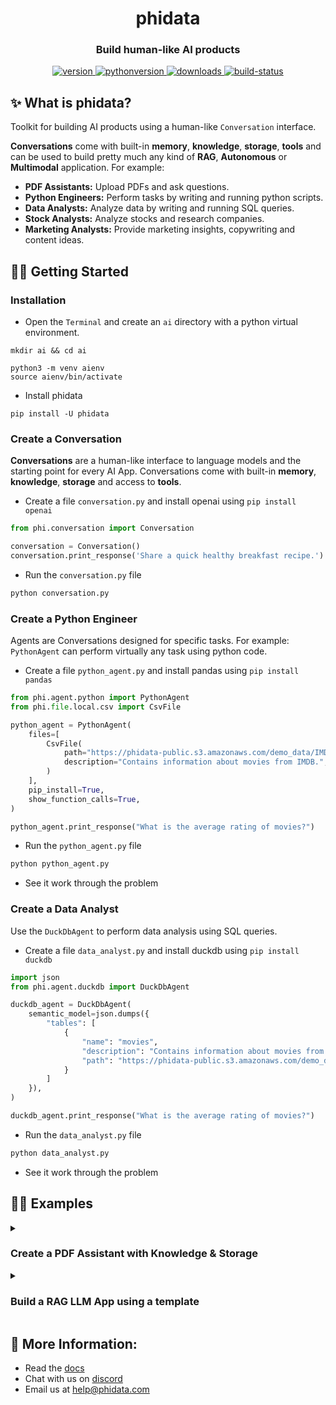 <h1 align="center">
  phidata
</h1>
<h3 align="center">
  Build human-like AI products
</h3>
<p align="center">
<a href="https://python.org/pypi/phidata" target="_blank" rel="noopener noreferrer">
    <img src="https://img.shields.io/pypi/v/phidata?color=blue&label=version" alt="version">
</a>
<a href="https://github.com/phidatahq/phidata" target="_blank" rel="noopener noreferrer">
    <img src="https://img.shields.io/badge/python->=3.9-blue" alt="pythonversion">
</a>
<a href="https://github.com/phidatahq/phidata" target="_blank" rel="noopener noreferrer">
    <img src="https://pepy.tech/badge/phidata" alt="downloads">
</a>
<a href="https://github.com/phidatahq/phidata/actions/workflows/build.yml" target="_blank" rel="noopener noreferrer">
    <img src="https://github.com/phidatahq/phidata/actions/workflows/build.yml/badge.svg" alt="build-status">
</a>
</p>


## ✨ What is phidata?

Toolkit for building AI products using a human-like `Conversation` interface.

**Conversations** come with built-in **memory**, **knowledge**, **storage**, **tools** and can be used to build pretty much any kind of **RAG**, **Autonomous** or **Multimodal** application. For example:

- **PDF Assistants:** Upload PDFs and ask questions.
- **Python Engineers:** Perform tasks by writing and running python scripts.
- **Data Analysts:** Analyze data by writing and running SQL queries.
- **Stock Analysts:** Analyze stocks and research companies.
- **Marketing Analysts:** Provide marketing insights, copywriting and content ideas.

## 👩‍💻 Getting Started

### Installation

- Open the `Terminal` and create an `ai` directory with a python virtual environment.

```shell
mkdir ai && cd ai

python3 -m venv aienv
source aienv/bin/activate
```

- Install phidata

```shell
pip install -U phidata
```

### Create a Conversation

**Conversations** are a human-like interface to language models and the starting point for every AI App.
Conversations come with built-in **memory**, **knowledge**, **storage** and access to **tools**.

- Create a file `conversation.py` and install openai using `pip install openai`

```python
from phi.conversation import Conversation

conversation = Conversation()
conversation.print_response('Share a quick healthy breakfast recipe.')
```

- Run the `conversation.py` file

```bash
python conversation.py
```

### Create a Python Engineer

Agents are Conversations designed for specific tasks. For example: `PythonAgent` can perform virtually any task using python code.

- Create a file `python_agent.py` and install pandas using `pip install pandas`

```python
from phi.agent.python import PythonAgent
from phi.file.local.csv import CsvFile

python_agent = PythonAgent(
    files=[
        CsvFile(
            path="https://phidata-public.s3.amazonaws.com/demo_data/IMDB-Movie-Data.csv",
            description="Contains information about movies from IMDB.",
        )
    ],
    pip_install=True,
    show_function_calls=True,
)

python_agent.print_response("What is the average rating of movies?")
```

- Run the `python_agent.py` file

```bash
python python_agent.py
```

- See it work through the problem

### Create a Data Analyst

Use the `DuckDbAgent` to perform data analysis using SQL queries.

- Create a file `data_analyst.py` and install duckdb using `pip install duckdb`

```python
import json
from phi.agent.duckdb import DuckDbAgent

duckdb_agent = DuckDbAgent(
    semantic_model=json.dumps({
        "tables": [
            {
                "name": "movies",
                "description": "Contains information about movies from IMDB.",
                "path": "https://phidata-public.s3.amazonaws.com/demo_data/IMDB-Movie-Data.csv",
            }
        ]
    }),
)

duckdb_agent.print_response("What is the average rating of movies?")
```

- Run the `data_analyst.py` file

```bash
python data_analyst.py
```

- See it work through the problem

## 👩‍💻 Examples

<details>

<summary><h3>Create a PDF Assistant with Knowledge & Storage</h3></summary>

- **Knowledge Base:** a database of information that the AI can search to improve its responses.
- **Storage:** provides long term memory for `Conversations`.

Let's run `PgVector` as it can provide both, knowledge and storage for our Conversations.

- Install [docker desktop](https://docs.docker.com/desktop/install/mac-install/) for running PgVector in a container.
- Create a file `resources.py` with the following contents

```python
from phi.docker.app.postgres import PgVectorDb
from phi.docker.resources import DockerResources

# -*- PgVector running on port 5432:5432
vector_db = PgVectorDb(
    pg_user="llm",
    pg_password="llm",
    pg_database="llm",
    debug_mode=True,
)

# -*- DockerResources
dev_docker_resources = DockerResources(apps=[vector_db])
```

- Start `PgVector` using

```bash
phi start resources.py
```

- Create a file `pdf_assistant.py` and install libraries using `pip install pgvector pypdf psycopg sqlalchemy`

```python
import typer
from rich.prompt import Prompt
from typing import Optional, List

from phi.conversation import Conversation
from phi.storage.conversation.postgres import PgConversationStorage
from phi.knowledge.pdf import PDFUrlKnowledgeBase
from phi.vectordb.pgvector import PgVector

from resources import vector_db

knowledge_base = PDFUrlKnowledgeBase(
    urls=["https://www.family-action.org.uk/content/uploads/2019/07/meals-more-recipes.pdf"],
    vector_db=PgVector(
        collection="recipes",
        db_url=vector_db.get_db_connection_local(),
    ),
)

storage = PgConversationStorage(
    table_name="recipe_conversations",
    db_url=vector_db.get_db_connection_local(),
)


def llm_app(new: bool = False, user: str = "user"):
    conversation_id: Optional[str] = None

    if not new:
        existing_conversation_ids: List[str] = storage.get_all_conversation_ids(user)
        if len(existing_conversation_ids) > 0:
            conversation_id = existing_conversation_ids[0]

    conversation = Conversation(
        user_name=user,
        id=conversation_id,
        knowledge_base=knowledge_base,
        storage=storage,
        # Uncomment the following line to use traditional RAG
        # add_references_to_prompt=True,
        function_calls=True,
        show_function_calls=True,
    )
    if conversation_id is None:
        conversation_id = conversation.id
        print(f"Started Conversation: {conversation_id}\n")
    else:
        print(f"Continuing Conversation: {conversation_id}\n")

    conversation.knowledge_base.load(recreate=False)
    while True:
        message = Prompt.ask(f"[bold] :sunglasses: {user} [/bold]")
        if message in ("exit", "bye"):
            break
        conversation.print_response(message)


if __name__ == "__main__":
    typer.run(llm_app)
```

- Run the `pdf_assistant.py` file

```bash
python pdf_assistant.py
```

- Ask a question:

```
How do I make chicken tikka salad?
```

- Message `bye` to exit, start the app again and ask:

```
What was my last message?
```

See how the app maintains has storage across sessions.

- Run the `pdf_assistant.py` file with the `--new` flag to start a new conversation.

```bash
python pdf_assistant.py --new
```

- Stop PgVector

Play around and then stop `PgVector` using `phi stop resources.py`

```bash
phi stop resources.py
```

</details>

<details>

<summary><h3>Build a RAG LLM App using a template</h3></summary>

Templates are **pre-built AI Apps** that can be used a starting point for your own AI Apps. The general workflow is:

- Create your codebase using a template: `phi ws create`
- Run your app locally: `phi ws up dev:docker`
- Run your app on AWS: `phi ws up prd:aws`

Let's build a **RAG LLM App** using:

- GPT-4 as the LLM
- Streamlit as the chat interface
- FastApi as the backend
- PgVector for knowledge base and storage
- Read the full tutorial <a href="https://docs.phidata.com/quickstart" target="_blank" rel="noopener noreferrer">here</a>.

#### Create your codebase

Create your codebase using the `llm-app` template pre-configured with FastApi, Streamlit and PgVector.

```shell
phi ws create -t llm-app -n llm-app
```

This will create a folder `llm-app` with a pre-built LLM App that you can customize and make your own.

#### Serve your LLM App using Streamlit

<a href="https://streamlit.io" target="_blank" rel="noopener noreferrer">Streamlit</a> allows us to build micro front-ends for our LLM App and is extremely useful for building basic applications in pure python. Start the `app` group using:

```shell
phi ws up --group app
```

**Press Enter** to confirm and give a few minutes for the image to download.

#### Chat with PDFs

- Open <a href="http://localhost:8501" target="_blank" rel="noopener noreferrer">localhost:8501</a> to view streamlit apps that you can customize and make your own.
- Click on **Chat with PDFs** in the sidebar
- Enter a username and wait for the knowledge base to load.
- Choose the `RAG` Conversation type.
- Ask "How do I make chicken curry?"
- Upload PDFs and ask questions

<img width="800" alt="chat-with-pdf" src="https://github.com/phidatahq/phidata/assets/22579644/a8eff0ac-963c-43cb-a784-920bd6713a48">

#### Serve your LLM App using FastApi

Streamlit is great for building micro front-ends but any production application will be built using a front-end framework like `next.js` backed by a RestApi built using a framework like `FastApi`.

Your LLM App comes ready-to-use with FastApi endpoints, start the `api` group using:

```shell
phi ws up --group api
```

**Press Enter** to confirm and give a few minutes for the image to download.

#### View API Endpoints

- Open <a href="http://localhost:8000/docs" target="_blank" rel="noopener noreferrer">localhost:8000/docs</a> to view the API Endpoints.
- Load the knowledge base using `/v1/pdf/conversation/load-knowledge-base`
- Test the `v1/pdf/conversation/chat` endpoint with `{"message": "How do I make chicken curry?"}`
- The LLM Api comes pre-built with endpoints that you can integrate with your front-end.

#### Optional: Run Jupyterlab

A jupyter notebook is a must-have for AI development and your `llm-app` comes with a notebook pre-installed with the required dependencies. Enable it by updating the `workspace/settings.py` file:

```python
...
ws_settings = WorkspaceSettings(
    ...
    # Uncomment the following line
    dev_jupyter_enabled=True,
...
```

Start `jupyter` using:


```shell
phi ws up --group jupyter
```

**Press Enter** to confirm and give a few minutes for the image to download (only the first time). Verify container status and view logs on the docker dashboard.

#### View Jupyterlab UI

- Open <a href="http://localhost:8888" target="_blank" rel="noopener noreferrer">localhost:8888</a> to view the Jupyterlab UI. Password: **admin**
- Play around with cookbooks in the `notebooks` folder.

#### Delete local resources

Play around and stop the workspace using:

```shell
phi ws down
```

#### Run your LLM App on AWS

Read how to <a href="https://docs.phidata.com/quickstart/run-aws" target="_blank" rel="noopener noreferrer">run your LLM App on AWS</a>.

</details>

## 🚀 More Information:

- Read the <a href="https://docs.phidata.com" target="_blank" rel="noopener noreferrer">docs</a>
- Chat with us on <a href="https://discord.gg/4MtYHHrgA8" target="_blank" rel="noopener noreferrer">discord</a>
- Email us at <a href="mailto:help@phidata.com" target="_blank" rel="noopener noreferrer">help@phidata.com</a>
